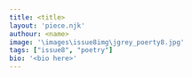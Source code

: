 ```yaml
---
title: <title>
layout: 'piece.njk'
authour: <name>
image: '\images\issue8img\jgrey_poerty8.jpg'
tags: ["issue8", "poetry"]
bio: '<bio here>'
---
```


<text here>